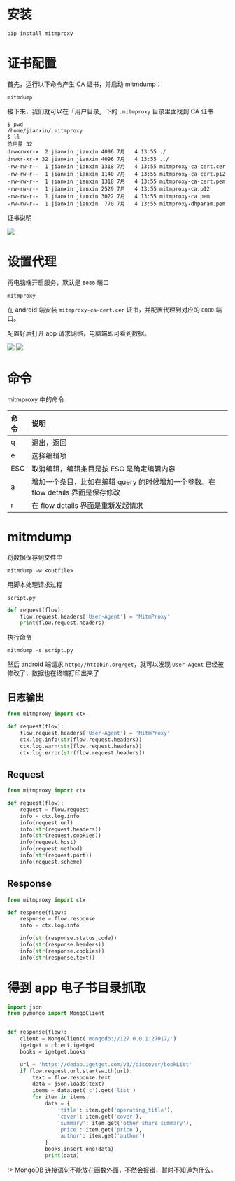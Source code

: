 # 安装

```
pip install mitmproxy
```

# 证书配置

首先，运行以下命令产生 CA 证书，并启动 mitmdump：

``` 
mitmdump
```

接下来，我们就可以在「用户目录」下的 `.mitmproxy` 目录里面找到 CA 证书

```
$ pwd
/home/jianxin/.mitmproxy
$ ll
总用量 32
drwxrwxr-x  2 jianxin jianxin 4096 7月   4 13:55 ./
drwxr-xr-x 32 jianxin jianxin 4096 7月   4 13:55 ../
-rw-rw-r--  1 jianxin jianxin 1318 7月   4 13:55 mitmproxy-ca-cert.cer
-rw-rw-r--  1 jianxin jianxin 1140 7月   4 13:55 mitmproxy-ca-cert.p12
-rw-rw-r--  1 jianxin jianxin 1318 7月   4 13:55 mitmproxy-ca-cert.pem
-rw-rw-r--  1 jianxin jianxin 2529 7月   4 13:55 mitmproxy-ca.p12
-rw-rw-r--  1 jianxin jianxin 3022 7月   4 13:55 mitmproxy-ca.pem
-rw-rw-r--  1 jianxin jianxin  770 7月   4 13:55 mitmproxy-dhparam.pem

```

证书说明

![](https://pikachu666.oss-cn-hongkong.aliyuncs.com/20180704140316.png)

# 设置代理

再电脑端开启服务，默认是 `8080` 端口

```
mitmproxy
```

在 android 端安装 `mitmproxy-ca-cert.cer` 证书，并配置代理到对应的 `8080` 端口。

配置好后打开 app 请求网络，电脑端即可看到数据。

![](https://pikachu666.oss-cn-hongkong.aliyuncs.com/20180704144815.png)
![](https://pikachu666.oss-cn-hongkong.aliyuncs.com/images/20180704144945.png)

# 命令

mitmproxy 中的命令

| 命令 | 说明
|:-----|:--------
| q | 退出，返回
| e | 选择编辑项
| ESC | 取消编辑，编辑条目是按 ESC 是确定编辑内容
| a | 增加一个条目，比如在编辑 query 的时候增加一个参数。在 flow details 界面是保存修改
| r | 在 flow details 界面是重新发起请求

# mitmdump

将数据保存到文件中

`mitmdump -w <outfile>`


用脚本处理请求过程

`script.py`

``` python
def request(flow):
    flow.request.headers['User-Agent'] = 'MitmProxy'
    print(flow.request.headers)
```

执行命令

```
mitmdump -s script.py
```

然后 android 端请求 `http://httpbin.org/get`，就可以发现 `User-Agent` 已经被修改了，数据也在终端打印出来了

## 日志输出

``` python
from mitmproxy import ctx

def request(flow):
    flow.request.headers['User-Agent'] = 'MitmProxy'
    ctx.log.info(str(flow.request.headers))
    ctx.log.warn(str(flow.request.headers))
    ctx.log.error(str(flow.request.headers))
```

## Request

``` python
from mitmproxy import ctx

def request(flow):
    request = flow.request
    info = ctx.log.info
    info(request.url)
    info(str(request.headers))
    info(str(request.cookies))
    info(request.host)
    info(request.method)
    info(str(request.port))
    info(request.scheme)
```

## Response

``` python
from mitmproxy import ctx

def response(flow):
    response = flow.response
    info = ctx.log.info

    info(str(response.status_code))
    info(str(response.headers))
    info(str(response.cookies))
    info(str(response.text))
```

# 得到 app 电子书目录抓取

``` python
import json
from pymongo import MongoClient


def response(flow):
    client = MongoClient('mongodb://127.0.0.1:27017/')
    igetget = client.igetget
    books = igetget.books

    url = 'https://dedao.igetget.com/v3//discover/bookList'
    if flow.request.url.startswith(url):
        text = flow.response.text
        data = json.loads(text)
        items = data.get('c').get('list')
        for item in items:
            data = {
                'title': item.get('operating_title'),
                'cover': item.get('cover'),
                'summary': item.get('other_share_summary'),
                'price': item.get('price'),
                'author': item.get('author')
            }
            books.insert_one(data)
            print(data)
```

!> MongoDB 连接语句不能放在函数外面，不然会报错，暂时不知道为什么。